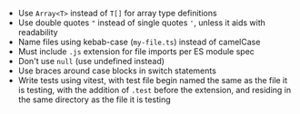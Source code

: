 - Use `Array<T>` instead of `T[]` for array type definitions
- Use double quotes `"` instead of single quotes `'`, unless it aids with readability
- Name files using kebab-case (`my-file.ts`) instead of camelCase
- Must include `.js` extension for file imports per ES module spec
- Don't use `null` (use undefined instead)
- Use braces around case blocks in switch statements
- Write tests using vitest, with test file begin named the same as the file it is testing, with the addition of `.test` before the extension, and residing in the same directory as the file it is testing
